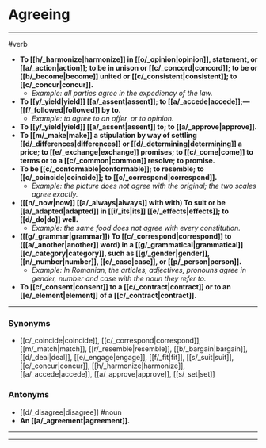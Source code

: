 # Agreeing
---
#verb
- **To [[h/_harmonize|harmonize]] in [[o/_opinion|opinion]], statement, or [[a/_action|action]]; to be in unison or [[c/_concord|concord]]; to be or [[b/_become|become]] united or [[c/_consistent|consistent]]; to [[c/_concur|concur]].**
	- _Example: all parties agree in the expediency of the law._
- **To [[y/_yield|yield]] [[a/_assent|assent]]; to [[a/_accede|accede]];—[[f/_followed|followed]] by to.**
	- _Example: to agree to an offer, or to opinion._
- **To [[y/_yield|yield]] [[a/_assent|assent]] to; to [[a/_approve|approve]].**
- **To [[m/_make|make]] a stipulation by way of settling [[d/_differences|differences]] or [[d/_determining|determining]] a price; to [[e/_exchange|exchange]] promises; to [[c/_come|come]] to terms or to a [[c/_common|common]] resolve; to promise.**
- **To be [[c/_conformable|conformable]]; to resemble; to [[c/_coincide|coincide]]; to [[c/_correspond|correspond]].**
	- _Example: the picture does not agree with the original; the two scales agree exactly._
- **([[n/_now|now]] [[a/_always|always]] with with) To suit or be [[a/_adapted|adapted]] in [[i/_its|its]] [[e/_effects|effects]]; to [[d/_do|do]] well.**
	- _Example: the same food does not agree with every constitution._
- **([[g/_grammar|grammar]]) To [[c/_correspond|correspond]] to ([[a/_another|another]] word) in a [[g/_grammatical|grammatical]] [[c/_category|category]], such as [[g/_gender|gender]], [[n/_number|number]], [[c/_case|case]], or [[p/_person|person]].**
	- _Example: In Romanian, the articles, adjectives, pronouns agree in gender, number and case with the noun they refer to._
- **To [[c/_consent|consent]] to a [[c/_contract|contract]] or to an [[e/_element|element]] of a [[c/_contract|contract]].**
---
### Synonyms
- [[c/_coincide|coincide]], [[c/_correspond|correspond]], [[m/_match|match]], [[r/_resemble|resemble]], [[b/_bargain|bargain]], [[d/_deal|deal]], [[e/_engage|engage]], [[f/_fit|fit]], [[s/_suit|suit]], [[c/_concur|concur]], [[h/_harmonize|harmonize]], [[a/_accede|accede]], [[a/_approve|approve]], [[s/_set|set]]
### Antonyms
- [[d/_disagree|disagree]]
#noun
- **An [[a/_agreement|agreement]].**
---
---
